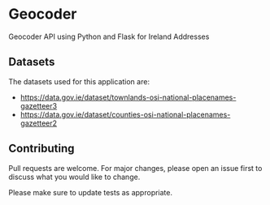 # Geocoder

Geocoder API using Python and Flask for Ireland Addresses

## Datasets

The datasets used for this application are:

* https://data.gov.ie/dataset/townlands-osi-national-placenames-gazetteer3
* https://data.gov.ie/dataset/counties-osi-national-placenames-gazetteer2


## Contributing
Pull requests are welcome. For major changes, please open an issue first to discuss what you would like to change.

Please make sure to update tests as appropriate.
